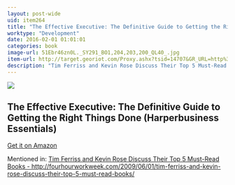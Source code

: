 ```yaml
---
layout: post-wide
uid: item264
title: "The Effective Executive: The Definitive Guide to Getting the Right Things Done (Harperbusiness Essentials)"
worktype: "Development"
date: 2016-02-01 01:01:01
categories: book
image-url: 51Ebr46zn0L._SY291_BO1,204,203,200_QL40_.jpg
item-url: http://target.georiot.com/Proxy.ashx?tsid=14707&GR_URL=http%3A%2F%2Fwww.amazon.com%2FEffective-Executive-Definitive-Harperbusiness-Essentials%2Fdp%2F0060833459
description: "Tim Ferriss and Kevin Rose Discuss Their Top 5 Must-Read Books - http://fourhourworkweek.com/2009/06/01/tim-ferriss-and-kevin-rose-discuss-their-top-5-must-read-books/"
---
```

<a href="http://target.georiot.com/Proxy.ashx?tsid=14707&GR_URL=http%3A%2F%2Fwww.amazon.com%2FEffective-Executive-Definitive-Harperbusiness-Essentials%2Fdp%2F0060833459" target="blank"><img src="../../../../img/thumbs/51Ebr46zn0L._SY291_BO1,204,203,200_QL40_.jpg" class="prod-img"></a>
<h2>The Effective Executive: The Definitive Guide to Getting the Right Things Done (Harperbusiness Essentials)</h2>
<p><a href="http://target.georiot.com/Proxy.ashx?tsid=14707&GR_URL=http%3A%2F%2Fwww.amazon.com%2FEffective-Executive-Definitive-Harperbusiness-Essentials%2Fdp%2F0060833459" target="blank">Get it on Amazon</a><p>
<p>Mentioned in: <a href="http://fourhourworkweek.com/2009/06/01/tim-ferriss-and-kevin-rose-discuss-their-top-5-must-read-books/" target="blank">Tim Ferriss and Kevin Rose Discuss Their Top 5 Must-Read Books - http://fourhourworkweek.com/2009/06/01/tim-ferriss-and-kevin-rose-discuss-their-top-5-must-read-books/</a></p>
